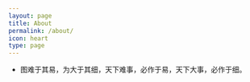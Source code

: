 ```yaml
---
layout: page
title: About
permalink: /about/
icon: heart
type: page
---
```


* 图难于其易，为大于其细，天下难事，必作于易，天下大事，必作于细。
